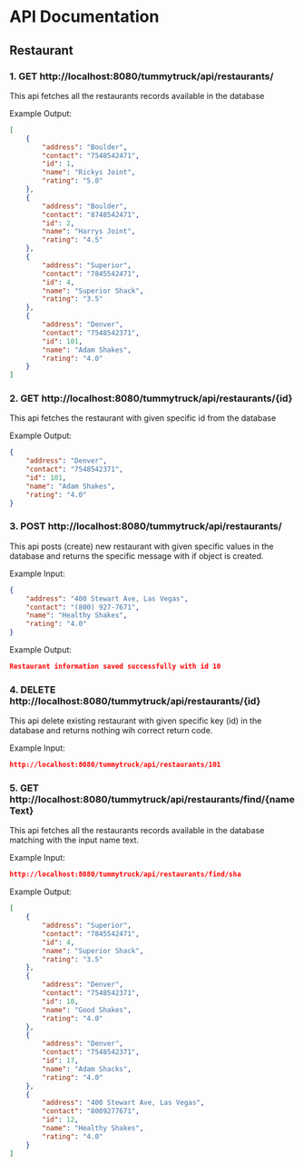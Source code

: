 # API Documentation

## Restaurant

### 1. GET http://localhost:8080/tummytruck/api/restaurants/
This api fetches all the restaurants records available in the database

Example Output:
```JSON
[
    {
        "address": "Boulder",
        "contact": "7548542471",
        "id": 1,
        "name": "Rickys Joint",
        "rating": "5.0"
    },
    {
        "address": "Boulder",
        "contact": "8748542471",
        "id": 2,
        "name": "Harrys Joint",
        "rating": "4.5"
    },
    {
        "address": "Superior",
        "contact": "7845542471",
        "id": 4,
        "name": "Superior Shack",
        "rating": "3.5"
    },
    {
        "address": "Denver",
        "contact": "7548542371",
        "id": 101,
        "name": "Adam Shakes",
        "rating": "4.0"
    }
]
```

### 2. GET http://localhost:8080/tummytruck/api/restaurants/{id}
This api fetches the restaurant with given specific id from the database

Example Output:
```JSON
{
    "address": "Denver",
    "contact": "7548542371",
    "id": 101,
    "name": "Adam Shakes",
    "rating": "4.0"
}
```

### 3. POST http://localhost:8080/tummytruck/api/restaurants/
This api posts (create) new restaurant with given specific values in the database and returns the specific message with if object is created.

Example Input:
```JSON
{
    "address": "400 Stewart Ave, Las Vegas",
    "contact": "(800) 927-7671",
    "name": "Healthy Shakes",
    "rating": "4.0"
}
```

Example Output: 
```JSON
Restaurant information saved successfully with id 10
```

### 4. DELETE http://localhost:8080/tummytruck/api/restaurants/{id}
This api delete existing restaurant with given specific key (id) in the database and returns nothing wih correct return code.

Example Input:
```Json
http://localhost:8080/tummytruck/api/restaurants/101
```


### 5. GET http://localhost:8080/tummytruck/api/restaurants/find/{nameText}
This api fetches all the restaurants records available in the database matching with the input name text.

Example Input:
```Json
http://localhost:8080/tummytruck/api/restaurants/find/sha
```

Example Output:
```JSON
[
    {
        "address": "Superior",
        "contact": "7845542471",
        "id": 4,
        "name": "Superior Shack",
        "rating": "3.5"
    },
    {
        "address": "Denver",
        "contact": "7548542371",
        "id": 10,
        "name": "Good Shakes",
        "rating": "4.0"
    },
    {
        "address": "Denver",
        "contact": "7548542371",
        "id": 17,
        "name": "Adam Shacks",
        "rating": "4.0"
    },
    {
        "address": "400 Stewart Ave, Las Vegas",
        "contact": "8009277671",
        "id": 12,
        "name": "Healthy Shakes",
        "rating": "4.0"
    }
]
```
